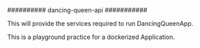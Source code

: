 ########## dancing-queen-api ###########

This will provide the services required to run DancingQueenApp.

This is a playground practice for a dockerized Application.
